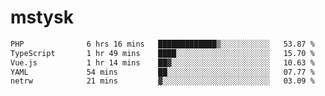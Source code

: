 # mstysk

<!--START_SECTION:waka-->

```txt
PHP              6 hrs 16 mins   █████████████▒░░░░░░░░░░░   53.87 %
TypeScript       1 hr 49 mins    ████░░░░░░░░░░░░░░░░░░░░░   15.70 %
Vue.js           1 hr 14 mins    ██▓░░░░░░░░░░░░░░░░░░░░░░   10.63 %
YAML             54 mins         ██░░░░░░░░░░░░░░░░░░░░░░░   07.77 %
netrw            21 mins         ▓░░░░░░░░░░░░░░░░░░░░░░░░   03.09 %
```

<!--END_SECTION:waka-->
